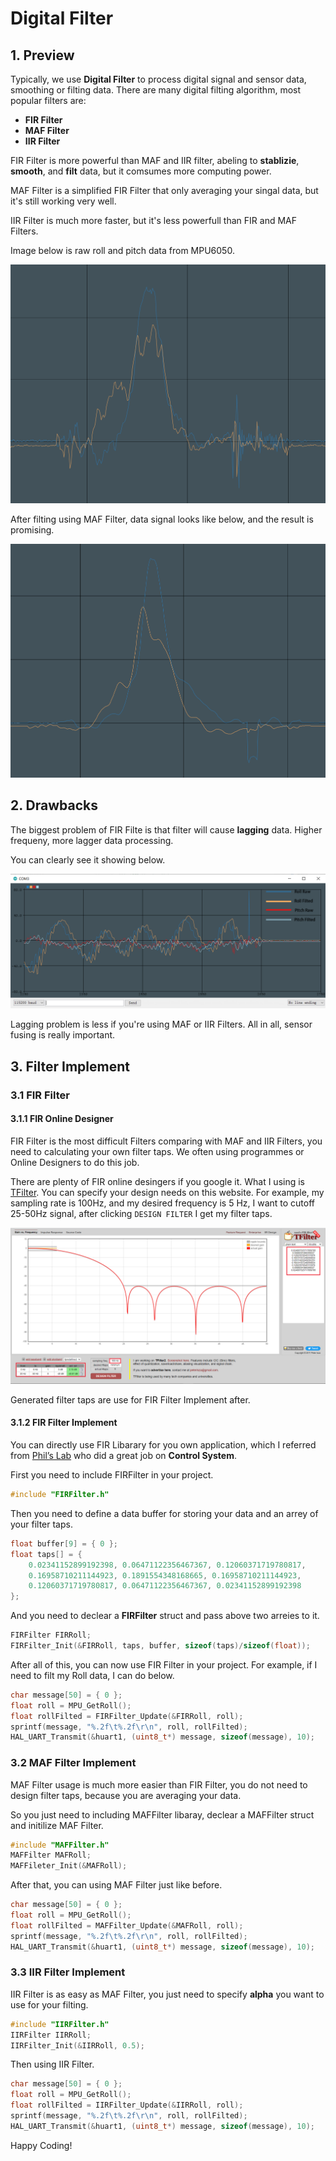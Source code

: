# Digital Filter

## 1. Preview

Typically, we use **Digital Filter** to process digital signal and sensor data, smoothing or filting data. There are many digital filting algorithm, most popular filters are:

- **FIR Filter**
- **MAF Filter**
- **IIR Filter**

FIR Filter is more powerful than MAF and IIR filter, abeling to **stablizie**, **smooth**, and **filt** data, but it comsumes more computing power.

MAF Filter is a simplified FIR Filter that only averaging your singal data, but it's still working very well.

IIR Filter is much more faster, but it's less powerfull than FIR and MAF Filters.

Image below is raw roll and pitch data from MPU6050.

![Raw-Data](Images/RollPitch.png)

After filting using MAF Filter, data signal looks like below, and the result is promising.

![Filted-Data](Images/FiltedData.png)

## 2. Drawbacks

The biggest problem of FIR Filte is that filter will cause **lagging** data. Higher frequeny, more lagger data processing.

You can clearly see it showing below.

![Drawback](Images/Drawback.png)

Lagging problem is less if you're using MAF or IIR Filters. All in all, sensor fusing is really important.

## 3. Filter Implement

### 3.1 FIR Filter

#### 3.1.1 FIR Online Designer

FIR Filter is the most difficult Filters comparing with MAF and IIR Filters, you need to calculating your own filter taps. We often using programmes or Online Designers to do this job.

There are plenty of FIR online desingers if you google it. What I using is [TFilter](http://t-filter.engineerjs.com). You can specify your design needs on this website. For example, my sampling rate is 100Hz, and my desired frequency is 5 Hz, I want to cutoff 25-50Hz signal, after clicking `DESIGN FILTER` I get my filter taps.

![TFilter](Images/TFilter.png)

Generated filter taps are use for FIR Filter Implement after.

#### 3.1.2 FIR Filter Implement

You can directly use FIR Libarary for you own application, which I referred from [Phil’s Lab](https://www.youtube.com/channel/UCVryWqJ4cSlbTSETBHpBUWw) who did a great job on **Control System**.

First you need to include FIRFilter in your project.

```c
#include "FIRFilter.h"
```

Then you need to define a data buffer for storing your data and an arrey of your filter taps.

```c
float buffer[9] = { 0 };
float taps[] = {
    0.02341152899192398, 0.06471122356467367, 0.12060371719780817,
    0.16958710211144923, 0.1891554348168665, 0.16958710211144923,
    0.12060371719780817, 0.06471122356467367, 0.02341152899192398
};
```

And you need to declear a **FIRFilter** struct and pass above two arreies to it.

```c
FIRFilter FIRRoll;
FIRFilter_Init(&FIRRoll, taps, buffer, sizeof(taps)/sizeof(float));
```

After all of this, you can now use FIR Filter in your project. For example, if I need to filt my Roll data, I can do below.

```c
char message[50] = { 0 };
float roll = MPU_GetRoll();
float rollFilted = FIRFilter_Update(&FIRRoll, roll);
sprintf(message, "%.2f\t%.2f\r\n", roll, rollFilted);
HAL_UART_Transmit(&huart1, (uint8_t*) message, sizeof(message), 10);
```

### 3.2 MAF Filter Implement

MAF Filter usage is much more easier than FIR Filter, you do not need to design filter taps, because you are averaging your data.

So you just need to including MAFFilter libaray, declear a MAFFilter struct and initilize MAF Filter.

```c
#include "MAFFilter.h"
MAFFilter MAFRoll;
MAFFileter_Init(&MAFRoll);
```

After that, you can using MAF Filter just like before.

```c
char message[50] = { 0 };
float roll = MPU_GetRoll();
float rollFilted = MAFFilter_Update(&MAFRoll, roll);
sprintf(message, "%.2f\t%.2f\r\n", roll, rollFilted);
HAL_UART_Transmit(&huart1, (uint8_t*) message, sizeof(message), 10);
```

### 3.3 IIR Filter Implement

IIR Filter is as easy as MAF Filter, you just need to specify **alpha** you want to use for your filting.

```c
#include "IIRFilter.h"
IIRFilter IIRRoll;
IIRFilter_Init(&IIRRoll, 0.5);
```

Then using IIR Filter.

```c
char message[50] = { 0 };
float roll = MPU_GetRoll();
float rollFilted = IIRFilter_Update(&IIRRoll, roll);
sprintf(message, "%.2f\t%.2f\r\n", roll, rollFilted);
HAL_UART_Transmit(&huart1, (uint8_t*) message, sizeof(message), 10);
```

Happy Coding!
